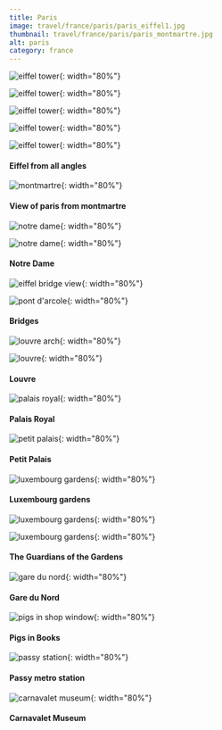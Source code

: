 ```yaml
---
title: Paris
image: travel/france/paris/paris_eiffel1.jpg
thumbnail: travel/france/paris/paris_montmartre.jpg
alt: paris
category: france
---
```


![eiffel tower](./assets/img/travel/france/paris/paris_eiffel2.jpg){: width="80%"}

![eiffel tower](./assets/img/travel/france/paris/paris_eiffel3.jpg){: width="80%"}

![eiffel tower](./assets/img/travel/france/paris/paris_eiffel4.jpg){: width="80%"}

![eiffel tower](./assets/img/travel/france/paris/paris_eiffel5.jpg){: width="80%"}

![eiffel tower](./assets/img/travel/france/paris/paris_eiffel6.jpg){: width="80%"}

#### Eiffel from all angles

![montmartre](./assets/img/travel/france/paris/paris_montmartre.jpg){: width="80%"}

#### View of paris from montmartre

![notre dame](./assets/img/travel/france/paris/paris_notredame1.jpg){: width="80%"}

![notre dame](./assets/img/travel/france/paris/paris_notredame2.jpg){: width="80%"}

#### Notre Dame

![eiffel bridge view](./assets/img/travel/france/paris/paris_eiffel_bridge.jpg){: width="80%"}

![pont d'arcole](./assets/img/travel/france/paris/paris_arcole_bridge.jpg){: width="80%"}

#### Bridges

![louvre arch](./assets/img/travel/france/paris/paris_louvre_arch.jpg){: width="80%"}

![louvre](./assets/img/travel/france/paris/paris_louvre.jpg){: width="80%"}

#### Louvre

![palais royal](./assets/img/travel/france/paris/paris_palais_royal.jpg){: width="80%"}

#### Palais Royal

![petit palais](./assets/img/travel/france/paris/paris_petit_palais.jpg){: width="80%"}

#### Petit Palais

![luxembourg gardens](./assets/img/travel/france/paris/paris_lux_gardens.jpg){: width="80%"}

#### Luxembourg gardens

![luxembourg gardens](./assets/img/travel/france/paris/paris_lux_lion1.jpg){: width="80%"}

![luxembourg gardens](./assets/img/travel/france/paris/paris_lux_lion2.jpg){: width="80%"}

#### The Guardians of the Gardens

![gare du nord](./assets/img/travel/france/paris/paris_garedunord.jpg){: width="80%"}

#### Gare du Nord

![pigs in shop window](./assets/img/travel/france/paris/paris_pigs.jpg){: width="80%"}

#### Pigs in Books

![passy station](./assets/img/travel/france/paris/paris_passy.jpg){: width="80%"}

#### Passy metro station

![carnavalet museum](./assets/img/travel/france/paris/paris_carnavalet.jpg){: width="80%"}

#### Carnavalet Museum
